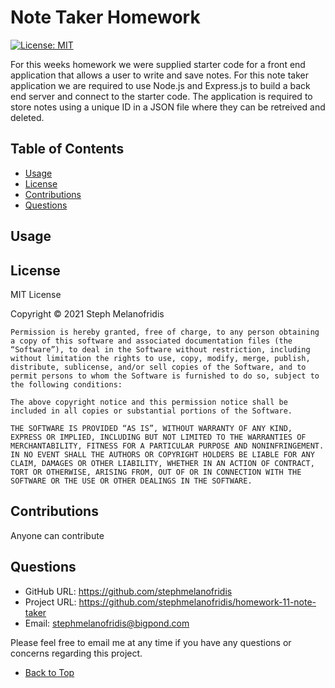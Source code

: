 # Note Taker Homework 
[![License: MIT](https://img.shields.io/badge/License-MIT-yellow.svg)](https://opensource.org/licenses/MIT)

For this weeks homework we were supplied starter code for a front end application that allows a user to write and save notes. For this note taker application we are required to use Node.js and Express.js to build a back end server and connect to the starter code. The application is required to store notes using a unique ID in a JSON file where they can be retreived and deleted. 

## Table of Contents

- [Usage](#usage)
- [License](#license)
- [Contributions](#contributions)
- [Questions](#questions)

## Usage 

## License

MIT License

Copyright © 2021 Steph Melanofridis
                
    Permission is hereby granted, free of charge, to any person obtaining a copy of this software and associated documentation files (the “Software”), to deal in the Software without restriction, including without limitation the rights to use, copy, modify, merge, publish, distribute, sublicense, and/or sell copies of the Software, and to permit persons to whom the Software is furnished to do so, subject to the following conditions:
                
    The above copyright notice and this permission notice shall be included in all copies or substantial portions of the Software.
                
    THE SOFTWARE IS PROVIDED “AS IS”, WITHOUT WARRANTY OF ANY KIND, EXPRESS OR IMPLIED, INCLUDING BUT NOT LIMITED TO THE WARRANTIES OF MERCHANTABILITY, FITNESS FOR A PARTICULAR PURPOSE AND NONINFRINGEMENT. IN NO EVENT SHALL THE AUTHORS OR COPYRIGHT HOLDERS BE LIABLE FOR ANY CLAIM, DAMAGES OR OTHER LIABILITY, WHETHER IN AN ACTION OF CONTRACT, TORT OR OTHERWISE, ARISING FROM, OUT OF OR IN CONNECTION WITH THE SOFTWARE OR THE USE OR OTHER DEALINGS IN THE SOFTWARE.

 ## Contributions

Anyone can contribute

## Questions

* GitHub URL: https://github.com/stephmelanofridis
* Project URL: https://github.com/stephmelanofridis/homework-11-note-taker
* Email: stephmelanofridis@bigpond.com
    
Please feel free to email me at any time if you have any questions or concerns regarding this project.

- [Back to Top](#table-of-contents) 
    

